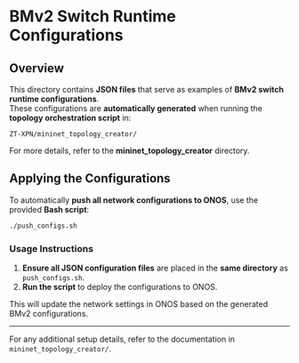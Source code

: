 # BMv2 Switch Runtime Configurations

## Overview

This directory contains **JSON files** that serve as examples of **BMv2 switch runtime configurations**.  
These configurations are **automatically generated** when running the **topology orchestration script** in:  

```
ZT-XPN/mininet_topology_creator/
```

For more details, refer to the **mininet_topology_creator** directory.

## Applying the Configurations

To automatically **push all network configurations to ONOS**, use the provided **Bash script**:

```sh
./push_configs.sh
```

### **Usage Instructions**

1. **Ensure all JSON configuration files** are placed in the **same directory** as `push_configs.sh`.
2. **Run the script** to deploy the configurations to ONOS.

This will update the network settings in ONOS based on the generated BMv2 configurations.

---

For any additional setup details, refer to the documentation in `mininet_topology_creator/`.
